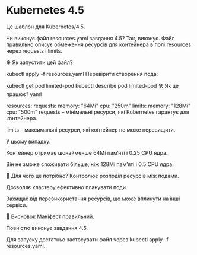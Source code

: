 # Kubernetes 4.5

Це шаблон для Kubernetes/4.5.

Чи виконує файл resources.yaml завдання 4.5?
Так, виконує.
Файл правильно описує обмеження ресурсів для контейнера в полі resources через requests і limits.

⚙️ Як запустити цей файл?

kubectl apply -f resources.yaml
Перевірити створення пода:


kubectl get pod limited-pod
kubectl describe pod limited-pod
🛠 Як це працює?
yaml

resources:
  requests:
    memory: "64Mi"
    cpu: "250m"
  limits:
    memory: "128Mi"
    cpu: "500m"
requests – мінімальні ресурси, які Kubernetes гарантує для контейнера.

limits – максимальні ресурси, які контейнер не може перевищити.

У цьому випадку:

Контейнер отримає щонайменше 64Mi пам’яті і 0.25 CPU ядра.

Він не зможе споживати більше, ніж 128Mi пам’яті і 0.5 CPU ядра.

🧠 Для чого це потрібно?
Контролює розподіл ресурсів між подами.

Дозволяє кластеру ефективно планувати поди.

Захищає від перевикористання ресурсів, що може вплинути на інші сервіси.

📌 Висновок
Маніфест правильний.

Повністю виконує завдання 4.5.

Для запуску достатньо застосувати файл через kubectl apply -f resources.yaml.